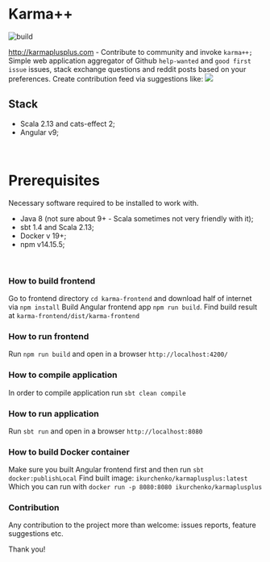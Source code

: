 # Karma++
![build](https://github.com/IvannKurchenko/karma-plus-plus/actions/workflows/build_main.yml/badge.svg)

http://karmaplusplus.com - Contribute to community and invoke `karma++;`
Simple web application aggregator of Github `help-wanted` and `good first issue` issues, stack exchange questions and reddit posts based on your preferences.
Create contribution feed via suggestions like:
![](demo.gif)
<br>

## Stack
- Scala 2.13 and cats-effect 2;
- Angular v9;
<br>

# Prerequisites
Necessary software required to be installed to work with.

- Java 8 (not sure about 9+ - Scala sometimes not very friendly with it);
- sbt 1.4 and Scala 2.13;
- Docker v 19+;
- npm v14.15.5;
<br>

### How to build frontend
Go to frontend directory `cd karma-frontend` and download half of internet via `npm install`
Build Angular frontend app `npm run build`. Find build result at `karma-frontend/dist/karma-frontend`
<br>

### How to run frontend
Run `npm run build` and open in a browser `http://localhost:4200/` <br>

### How to compile application
In order to compile application run `sbt clean compile`<br>

### How to run application
Run `sbt run` and open in a browser `http://localhost:8080`<br>

### How to build Docker container
Make sure you built Angular frontend first and then run `sbt docker:publishLocal`
Find built image: `ikurchenko/karmaplusplus:latest`
Which you can run with `docker run -p 8080:8080 ikurchenko/karmaplusplus`

### Contribution
Any contribution to the project more than welcome: issues reports, feature suggestions etc.

Thank you!
